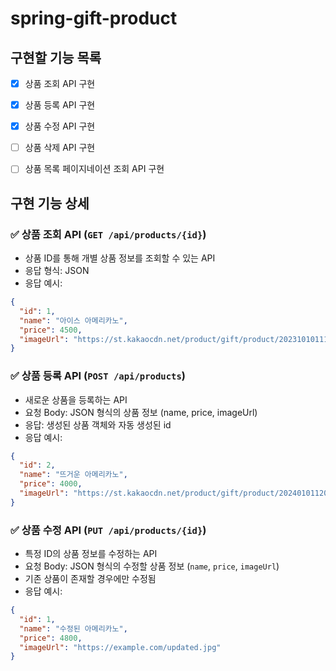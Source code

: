 # spring-gift-product

## 구현할 기능 목록

- [x] 상품 조회 API 구현
- [x] 상품 등록 API 구현
- [x] 상품 수정 API 구현
- [ ] 상품 삭제 API 구현
- [ ] 상품 목록 페이지네이션 조회 API 구현


## 구현 기능 상세

### ✅ 상품 조회 API (`GET /api/products/{id}`)
- 상품 ID를 통해 개별 상품 정보를 조회할 수 있는 API
- 응답 형식: JSON
- 응답 예시:
```json
{
  "id": 1,
  "name": "아이스 아메리카노",
  "price": 4500,
  "imageUrl": "https://st.kakaocdn.net/product/gift/product/20231010111814_..."
}
```
### ✅ 상품 등록 API (`POST /api/products`)
- 새로운 상품을 등록하는 API
- 요청 Body: JSON 형식의 상품 정보 (name, price, imageUrl)
- 응답: 생성된 상품 객체와 자동 생성된 id
- 응답 예시:
```json
{
  "id": 2,
  "name": "뜨거운 아메리카노",
  "price": 4000,
  "imageUrl": "https://st.kakaocdn.net/product/gift/product/20240101120000_hotamericano.jpg"
}
```
### ✅ 상품 수정 API (`PUT /api/products/{id}`)
- 특정 ID의 상품 정보를 수정하는 API
- 요청 Body: JSON 형식의 수정할 상품 정보 (`name`, `price`, `imageUrl`)
- 기존 상품이 존재할 경우에만 수정됨
- 응답 예시:
```json
{
  "id": 1,
  "name": "수정된 아메리카노",
  "price": 4800,
  "imageUrl": "https://example.com/updated.jpg"
}
